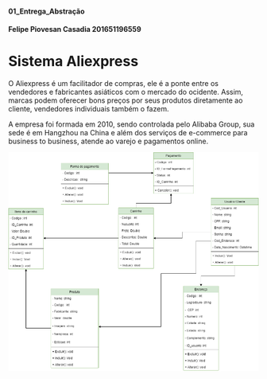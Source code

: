 #### 01_Entrega_Abstração
#### Felipe Piovesan Casadia 201651196559

# Sistema Aliexpress

O Aliexpress é um facilitador de compras, ele é a ponte entre os vendedores e fabricantes asiáticos com o mercado do ocidente. Assim, marcas podem oferecer bons preços por seus produtos diretamente ao cliente, vendedores individuais também o fazem. 

A empresa foi formada em 2010, sendo controlada pelo Alibaba Group, sua sede é em Hangzhou na China e além dos serviços de e-commerce para business to business, atende ao varejo e pagamentos online.

![Diagrama](https://github.com/Felipecasadia/POO/blob/main/aliexpress/diagrama-aliexpress.png)
